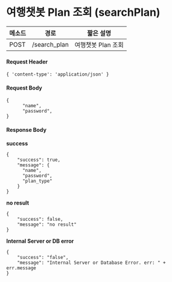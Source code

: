 # 여행챗봇 Plan 조회 (searchPlan)

| 메소드 |     경로     | 짧은 설명          |
| ------ | ----------- | ----------------- |
| POST   | /search_plan | 여행챗봇 Plan 조회 |


#### Request Header

```
{ 'content-type': 'application/json' }
```

#### Request Body

```
{
      "name",
      "password",
}
```

#### Response Body

**success**

```
{
    "success": true,
    "message": {
      "name",
      "password",
      "plan_type"
    }
}
```

**no result**

```
{
    "success": false,
    "message": "no result"
}
```

**Internal Server or DB error**

```
{
	"success": "false",
	"message": "Internal Server or Database Error. err: " + err.message
}
```
